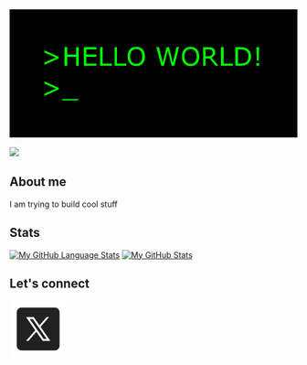 <img src="https://github.com/MightiestGoat/MightiestGoat/blob/main/Resource/Helloworld.gif"/>

![](https://komarev.com/ghpvc/?username=n0tank3sh&style=flat-square&color=green)

## About me
I am trying to build cool stuff

## Stats

[![My GitHub Language Stats](https://github-readme-stats.vercel.app/api/top-langs/?username=n0tank3sh&langs_count=5&theme=blue-green)]()
[![My GitHub Stats](https://github-readme-stats.vercel.app/api/?username=n0tank3sh&count_private=true&theme=blue-green&showicons=true)]()
## Let's connect

<a href="https://x.com/notankeshverma">
    <img src="./Resource/x.svg"/>
</a>
